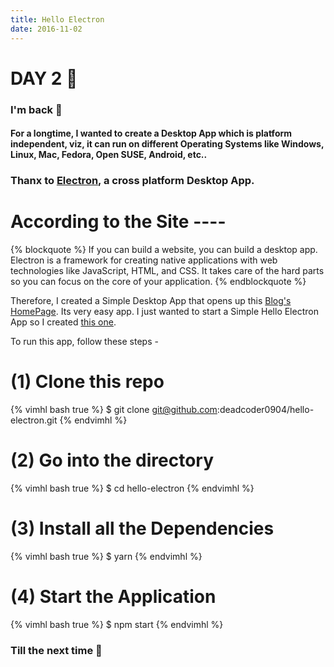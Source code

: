```yaml
---
title: Hello Electron
date: 2016-11-02
---
```


# DAY 2 👾 

### I'm back 💙

#### For a longtime, I wanted to create a Desktop App which is platform independent, viz, it can run on different Operating Systems like Windows, Linux, Mac, Fedora, Open SUSE, Android, etc..

### Thanx to [Electron](http://electron.atom.io/), a cross platform Desktop App. 

# According to the Site ----

{% blockquote %}
If you can build a website, you can build a desktop app. Electron is a framework for creating native applications with web technologies like JavaScript, HTML, and CSS. It takes care of the hard parts so you can focus on the core of your application.
{% endblockquote %}

Therefore, I created a Simple Desktop App that opens up this [Blog's HomePage](https://100dayz.js.org). Its very easy app. I just wanted to start a Simple Hello Electron App so I created [this one](https://github.com/deadcoder0904/hello-electron).

To run this app, follow these steps -

# (1) Clone this repo

{% vimhl bash true %}
$ git clone git@github.com:deadcoder0904/hello-electron.git
{% endvimhl %}

# (2) Go into the directory


{% vimhl bash true %}
$ cd hello-electron
{% endvimhl %}

# (3) Install all the Dependencies


{% vimhl bash true %}
$ yarn
{% endvimhl %}

# (4) Start the Application


{% vimhl bash true %}
$ npm start
{% endvimhl %}

### Till the next time 👻